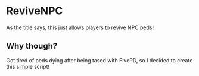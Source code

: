 # ReviveNPC
As the title says, this just allows players to revive NPC peds!

## Why though?
Got tired of peds dying after being tased with FivePD, so I decided to create this simple script!
